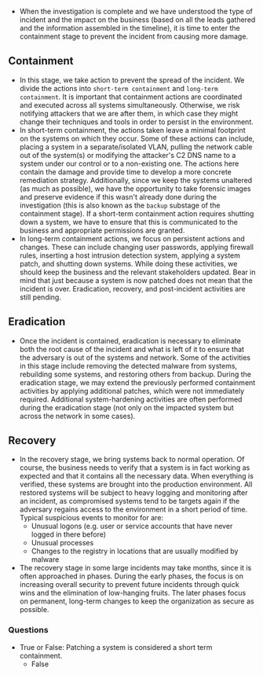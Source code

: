 - When the investigation is complete and we have understood the type of incident and the impact on the business (based on all the leads gathered and the information assembled in the timeline), it is time to enter the containment stage to prevent the incident from causing more damage.



## Containment
- In this stage, we take action to prevent the spread of the incident. We divide the actions into `short-term containment` and `long-term containment`. It is important that containment actions are coordinated and executed across all systems simultaneously. Otherwise, we risk notifying attackers that we are after them, in which case they might change their techniques and tools in order to persist in the environment.
- In short-term containment, the actions taken leave a minimal footprint on the systems on which they occur. Some of these actions can include, placing a system in a separate/isolated VLAN, pulling the network cable out of the system(s) or modifying the attacker's C2 DNS name to a system under our control or to a non-existing one. The actions here contain the damage and provide time to develop a more concrete remediation strategy. Additionally, since we keep the systems unaltered (as much as possible), we have the opportunity to take forensic images and preserve evidence if this wasn't already done during the investigation (this is also known as the `backup` substage of the containment stage). If a short-term containment action requires shutting down a system, we have to ensure that this is communicated to the business and appropriate permissions are granted.
- In long-term containment actions, we focus on persistent actions and changes. These can include changing user passwords, applying firewall rules, inserting a host intrusion detection system, applying a system patch, and shutting down systems. While doing these activities, we should keep the business and the relevant stakeholders updated. Bear in mind that just because a system is now patched does not mean that the incident is over. Eradication, recovery, and post-incident activities are still pending.


## Eradication
- Once the incident is contained, eradication is necessary to eliminate both the root cause of the incident and what is left of it to ensure that the adversary is out of the systems and network. Some of the activities in this stage include removing the detected malware from systems, rebuilding some systems, and restoring others from backup. During the eradication stage, we may extend the previously performed containment activities by applying additional patches, which were not immediately required. Additional system-hardening activities are often performed during the eradication stage (not only on the impacted system but across the network in some cases).



## Recovery
- In the recovery stage, we bring systems back to normal operation. Of course, the business needs to verify that a system is in fact working as expected and that it contains all the necessary data. When everything is verified, these systems are brought into the production environment. All restored systems will be subject to heavy logging and monitoring after an incident, as compromised systems tend to be targets again if the adversary regains access to the environment in a short period of time. Typical suspicious events to monitor for are:
	- Unusual logons (e.g. user or service accounts that have never logged in there before)
	- Unusual processes
	- Changes to the registry in locations that are usually modified by malware
- The recovery stage in some large incidents may take months, since it is often approached in phases. During the early phases, the focus is on increasing overall security to prevent future incidents through quick wins and the elimination of low-hanging fruits. The later phases focus on permanent, long-term changes to keep the organization as secure as possible.

### Questions
- True or False: Patching a system is considered a short term containment.
	- False